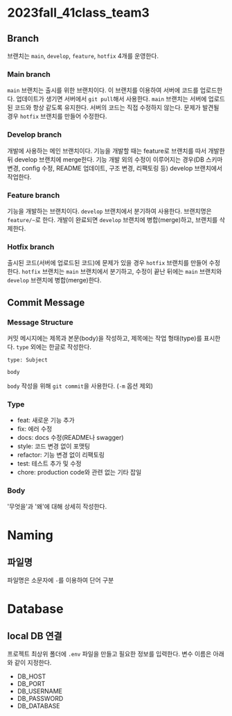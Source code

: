  # 2023fall_41class_team3
## Branch

브랜치는 `main`, `develop`, `feature`, `hotfix` 4개를 운영한다.

### Main branch

`main` 브랜치는 출시를 위한 브랜치이다.
이 브랜치를 이용하여 서버에 코드를 업로드한다. 업데이트가 생기면 서버에서 `git pull`해서 사용한다.
`main` 브랜치는 서버에 업로드 된 코드와 항상 같도록 유지한다. 서버의 코드는 직접 수정하지 않는다.
문제가 발견될 경우 `hotfix` 브랜치를 만들어 수정한다.

### Develop branch

개발에 사용하는 메인 브랜치이다. 기능을 개발할 때는 feature로 브랜치를 따서 개발한 뒤 develop 브랜치에 merge한다.
기능 개발 외의 수정이 이루어지는 경우(DB 스키마 변경, config 수정, README 업데이트, 구조 변경, 리팩토링 등) develop 브랜치에서 작업한다.

### Feature branch

기능을 개발하는 브랜치이다. `develop` 브랜치에서 분기하여 사용한다. 브랜치명은 `feature/~`로 한다.
개발이 완료되면 `develop` 브랜치에 병합(merge)하고, 브랜치를 삭제한다.

### Hotfix branch

출시된 코드(서버에 업로드된 코드)에 문제가 있을 경우 `hotfix` 브랜치를 만들어 수정한다.
`hotfix` 브랜치는 `main` 브랜치에서 분기하고, 수정이 끝난 뒤에는 `main` 브랜치와 `develop` 브랜치에 병합(merge)한다.

## Commit Message

### Message Structure

커밋 메시지에는 제목과 본문(body)을 작성하고, 제목에는 작업 형태(type)를 표시한다. `type` 외에는 한글로 작성한다.

```
type: Subject

body
```

`body` 작성을 위해 `git commit`을 사용한다. (`-m` 옵션 제외)

### Type

-   feat: 새로운 기능 추가
-   fix: 에러 수정
-   docs: docs 수정(README나 swagger)
-   style: 코드 변경 없이 포맷팅
-   refactor: 기능 변경 없이 리팩토링
-   test: 테스트 추가 및 수정
-   chore: production code와 관련 없는 기타 잡일

### Body

'무엇을'과 '왜'에 대해 상세히 작성한다.

# Naming

## 파일명

파일명은 소문자에 `-`를 이용하여 단어 구분
# Database

## local DB 연결

프로젝트 최상위 폴더에 `.env` 파일을 만들고 필요한 정보를 입력한다. 변수 이름은 아래와 같이 지정한다.

-   DB_HOST
-   DB_PORT
-   DB_USERNAME
-   DB_PASSWORD
-   DB_DATABASE
